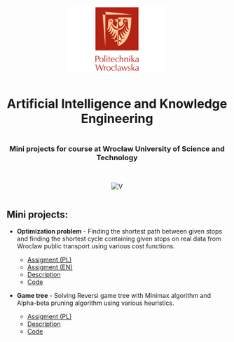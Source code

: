 <div align="center" style="display:grid;place-items:center;">
<p>
    <img src="./docs/pwr.png" height="150">
</p>
<h1> Artificial Intelligence and Knowledge Engineering </h1>
<h3> Mini projects for course at Wrocław University of Science and Technology </h2>
<br>

![V](https://img.shields.io/badge/V-%235D87BF.svg?style=for-the-badge&logo=V&logoColor=white)
<!-- ![Python](https://img.shields.io/badge/python-%233670A0?style=for-the-badge&logo=python&logoColor=white)
![PyTorch](https://img.shields.io/badge/pytorch-%23EE4C2C?style=for-the-badge&logo=pytorch&logoColor=white) -->
</div>

## Mini projects:

* **Optimization problem** - Finding the shortest path between given stops and finding the shortest cycle containing given stops on real data from Wroclaw public transport using various cost functions.
  * [Assigment (PL)](./docs/Lab_1_PL.pdf)
  * [Assigment (EN)](./docs/Lab_1_EN.pdf)
  * [Description](./Project1/README.md)
  * [Code](./Project1/src/)

* **Game tree** - Solving Reversi game tree with Minimax algorithm and Alpha-beta pruning algorithm using various heuristics.
  * [Assigment (PL)](./docs/Lab_2_PL.pdf)
  * [Description](./Project2/README.md)
  * [Code](./Project2/src/)